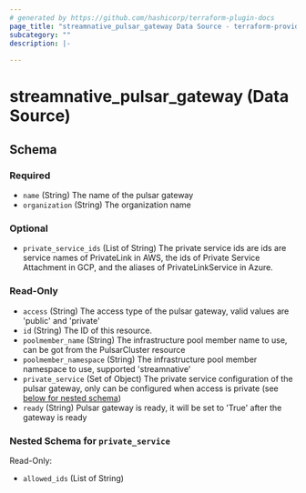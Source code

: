 ```yaml
---
# generated by https://github.com/hashicorp/terraform-plugin-docs
page_title: "streamnative_pulsar_gateway Data Source - terraform-provider-streamnative"
subcategory: ""
description: |-
  
---
```


# streamnative_pulsar_gateway (Data Source)





<!-- schema generated by tfplugindocs -->
## Schema

### Required

- `name` (String) The name of the pulsar gateway
- `organization` (String) The organization name

### Optional

- `private_service_ids` (List of String) The private service ids are ids are service names of PrivateLink in AWS, the ids of Private Service Attachment in GCP, and the aliases of PrivateLinkService in Azure.

### Read-Only

- `access` (String) The access type of the pulsar gateway, valid values are 'public' and 'private'
- `id` (String) The ID of this resource.
- `poolmember_name` (String) The infrastructure pool member name to use, can be got from the PulsarCluster resource
- `poolmember_namespace` (String) The infrastructure pool member namespace to use, supported 'streamnative'
- `private_service` (Set of Object) The private service configuration of the pulsar gateway, only can be configured when access is private (see [below for nested schema](#nestedatt--private_service))
- `ready` (String) Pulsar gateway is ready, it will be set to 'True' after the gateway is ready

<a id="nestedatt--private_service"></a>
### Nested Schema for `private_service`

Read-Only:

- `allowed_ids` (List of String)
